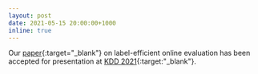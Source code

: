 ```yaml
---
layout: post
date: 2021-05-15 20:00:00+1000
inline: true
---
```


Our [paper](https://arxiv.org/abs/2006.06963){:target="\_blank"} on label-efficient online evaluation has been accepted for presentation at [KDD 2021](https://kdd.org/kdd2021/){:target:"\_blank"}.